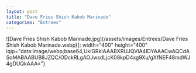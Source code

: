```yaml
---
layout: post
title: "Dave Fries Shish Kabob Marinade"
categories: "Entrees"
---
```

![Dave Fries Shish Kabob Marinade.jpg](/assets/images/Entrees/Dave Fries Shish Kabob Marinade.webp){: width="400" height="400" lqip="data:image/webp;base64,UklGRkIAAABXRUJQVlA4IDYAAACwAQCdASoMABAABUB8JZQC/ODckRLgAOJwsdLjcK08kpD4xg9Xu/gXfNEF48mdWJ4gDUQkAAA="}

